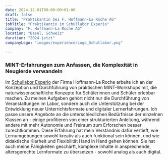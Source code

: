 ```yaml
---
date: 2024-12-01T00:00:00+01:00
draft: false
title: "Praktikantin bei F. Hoffmann-La Roche AG"
jobTitle: "Praktikantin im Schullabor Experio"
company: "F. Hoffmann-La Roche AG"
location: "Basel, Schweiz"
duration: "2024-jetzt"
companyLogo: "images/experience/Logo_Schullabor.png"

---
```

### MINT-Erfahrungen zum Anfassen, die Komplexität in Neugierde verwandeln

Im  <a href="https://basel.lehre.roche.com/experio/" target="_blank">Schullabor Experio</a> der Firma Hoffmann-La Roche arbeite ich an der Konzeption und Durchführung von praktischen MINT-Workshops mit, die naturwissenschaftliche Konzepte für Schülerinnen und Schüler erlebbar machen. Zu meinen Aufgaben gehört nicht nur die Durchführung von Veranstaltungen im Labor, sondern auch die Unterstützung bei der Entwicklung neuer Unterrichtsformate und digitaler Lernerfahrungen. Ich passe unsere Angebote an die unterschiedlichen Bedürfnisse der einzelnen Klassen an - einige profitieren von einer strukturierten Anleitung, während andere mit mehr Autonomie und Freiraum zum Erforschen besser zurechtkommen. Diese Erfahrung hat mein Verständnis dafür vertieft, wie Lernumgebungen sowohl kreativ als auch funktional sein können, und wie didaktische Klarheit und Flexibilität Hand in Hand gehen können. Sie hat auch meine Fähigkeiten geschärft, komplexe Inhalte in ansprechende, altersgerechte Lernformate zu übersetzen - sowohl analog als auch digital.